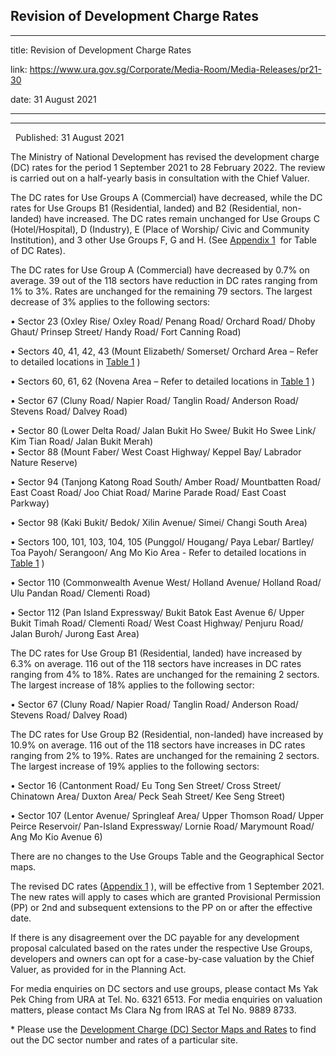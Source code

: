 ## Revision of Development Charge Rates
---
title: Revision of Development Charge Rates

link: https://www.ura.gov.sg/Corporate/Media-Room/Media-Releases/pr21-30

date: 31 August 2021

---

------------------------------------

  Published: 31 August 2021

The Ministry of National Development has revised the development charge (DC) rates for the period 1 September 2021 to 28 February 2022. The review is carried out on a half-yearly basis in consultation with the Chief Valuer.  
  
The DC rates for Use Groups A (Commercial) have decreased, while the DC rates for Use Groups B1 (Residential, landed) and B2 (Residential, non-landed) have increased. The DC rates remain unchanged for Use Groups C (Hotel/Hospital), D (Industry), E (Place of Worship/ Civic and Community Institution), and 3 other Use Groups F, G and H. (See [Appendix 1](https://www.ura.gov.sg/-/media/Corporate/Media-Room/2021/Aug/pr21-30a.pdf)  for Table of DC Rates).

The DC rates for Use Group A (Commercial) have decreased by 0.7% on average. 39 out of the 118 sectors have reduction in DC rates ranging from 1% to 3%. Rates are unchanged for the remaining 79 sectors. The largest decrease of 3% applies to the following sectors:

• Sector 23 (Oxley Rise/ Oxley Road/ Penang Road/ Orchard Road/ Dhoby Ghaut/ Prinsep Street/ Handy Road/ Fort Canning Road)

• Sectors 40, 41, 42, 43 (Mount Elizabeth/ Somerset/ Orchard Area – Refer to detailed locations in [Table 1](https://www.ura.gov.sg/-/media/Corporate/Media-Room/2021/Aug/pr21-30T1.pdf) )

• Sectors 60, 61, 62 (Novena Area – Refer to detailed locations in [Table 1](https://www.ura.gov.sg/-/media/Corporate/Media-Room/2021/Aug/pr21-30T1.pdf) )

• Sector 67 (Cluny Road/ Napier Road/ Tanglin Road/ Anderson Road/ Stevens Road/ Dalvey Road)

• Sector 80 (Lower Delta Road/ Jalan Bukit Ho Swee/ Bukit Ho Swee Link/ Kim Tian Road/ Jalan Bukit Merah)  
• Sector 88 (Mount Faber/ West Coast Highway/ Keppel Bay/ Labrador Nature Reserve)

• Sector 94 (Tanjong Katong Road South/ Amber Road/ Mountbatten Road/ East Coast Road/ Joo Chiat Road/ Marine Parade Road/ East Coast Parkway)

• Sector 98 (Kaki Bukit/ Bedok/ Xilin Avenue/ Simei/ Changi South Area)

• Sectors 100, 101, 103, 104, 105 (Punggol/ Hougang/ Paya Lebar/ Bartley/ Toa Payoh/ Serangoon/ Ang Mo Kio Area - Refer to detailed locations in [Table 1](https://www.ura.gov.sg/-/media/Corporate/Media-Room/2021/Aug/pr21-30T1.pdf) )

• Sector 110 (Commonwealth Avenue West/ Holland Avenue/ Holland Road/ Ulu Pandan Road/ Clementi Road)

• Sector 112 (Pan Island Expressway/ Bukit Batok East Avenue 6/ Upper Bukit Timah Road/ Clementi Road/ West Coast Highway/ Penjuru Road/ Jalan Buroh/ Jurong East Area)

The DC rates for Use Group B1 (Residential, landed) have increased by 6.3% on average. 116 out of the 118 sectors have increases in DC rates ranging from 4% to 18%. Rates are unchanged for the remaining 2 sectors. The largest increase of 18% applies to the following sector:

• Sector 67 (Cluny Road/ Napier Road/ Tanglin Road/ Anderson Road/ Stevens Road/ Dalvey Road)

The DC rates for Use Group B2 (Residential, non-landed) have increased by 10.9% on average. 116 out of the 118 sectors have increases in DC rates ranging from 2% to 19%. Rates are unchanged for the remaining 2 sectors. The largest increase of 19% applies to the following sectors:

• Sector 16 (Cantonment Road/ Eu Tong Sen Street/ Cross Street/ Chinatown Area/ Duxton Area/ Peck Seah Street/ Kee Seng Street)

• Sector 107 (Lentor Avenue/ Springleaf Area/ Upper Thomson Road/ Upper Peirce Reservoir/ Pan-Island Expressway/ Lornie Road/ Marymount Road/ Ang Mo Kio Avenue 6)

There are no changes to the Use Groups Table and the Geographical Sector maps.

The revised DC rates ([Appendix 1](https://www.ura.gov.sg/-/media/Corporate/Media-Room/2021/Aug/pr21-30a.pdf) ), will be effective from 1 September 2021. The new rates will apply to cases which are granted Provisional Permission (PP) or 2nd and subsequent extensions to the PP on or after the effective date.

If there is any disagreement over the DC payable for any development proposal calculated based on the rates under the respective Use Groups, developers and owners can opt for a case-by-case valuation by the Chief Valuer, as provided for in the Planning Act.

For media enquiries on DC sectors and use groups, please contact Ms Yak Pek Ching from URA at Tel. No. 6321 6513. For media enquiries on valuation matters, please contact Ms Clara Ng from IRAS at Tel No. 9889 8733.

\* Please use the [Development Charge (DC) Sector Maps and Rates](http://www.ura.gov.sg/Corporate/Guidelines/Development-Control/Planning-Permission/Folder/DC-Charge-Rates) to find out the DC sector number and rates of a particular site.